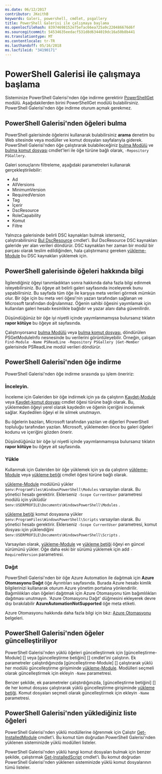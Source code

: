 ```yaml
---
ms.date: 06/12/2017
contributor: JKeithB
keywords: Galeri, powershell, cmdlet, psgallery
title: PowerShell Galerisi ile çalışmaya başlama
ms.openlocfilehash: 83974698152e75efac66ea725a9c220486676d6f
ms.sourcegitcommit: 54534635eedacf531d8d6344019dc16a50b8b441
ms.translationtype: MT
ms.contentlocale: tr-TR
ms.lasthandoff: 05/16/2018
ms.locfileid: "34190171"
---
```

# <a name="get-started-with-the-powershell-gallery"></a>PowerShell Galerisi ile çalışmaya başlama

Sisteminize PowerShell Galerisi'nden öğe indirme gerektirir [PowerShellGet](/powershell/module/powershellget) modülü. Aşağıdakilerden birini PowerShellGet modülü bulabilirsiniz. PowerShell Galerisi'nden öğe indirme oturum açmak gerekmez.

## <a name="discovering-items-from-the-powershell-gallery"></a>PowerShell Galerisi'nden öğeleri bulma

PowerShell galerisinde öğelerini kullanarak bulabilirsiniz **arama** denetim bu Web sitesinde veya modüller ve komut dosyaları sayfalarıyla giderek. PowerShell Galerisi'nden öğe çalıştırarak bulabileceğiniz [bulma Modülü][] ve [bulma komut dosyası][] cmdlet'leri ile öğe türüne bağlı olarak, `-Repository PSGallery`.

Galeri sonuçlarını filtreleme, aşağıdaki parametreleri kullanarak gerçekleştirilebilir:

- Ad
- AllVersions
- MinimumVersion
- RequiredVersion
- Tag
- İçerir
- DscResource
- RoleCapability
- Komut
- Filtre

Yalnızca galerisinde belirli DSC kaynakları bulmak isterseniz, çalıştırabilirsiniz [Bul DscResource] cmdlet'i. Bul DscResource DSC kaynakları galeride yer alan verileri döndürür.
DSC kaynakları her zaman bir modül bir parçası olarak teslim edildiğinden, hala çalıştırmanız gereken [yükleme-Module][] bu DSC kaynakları yüklemek için.

## <a name="learning-about-items-in-the-powershell-gallery"></a>PowerShell galerisinde öğeleri hakkında bilgi

İlgilendiğiniz öğeyi tanımladıktan sonra hakkında daha fazla bilgi edinmek isteyebilirsiniz. Bu öğeye ait belirli galeri sayfasında inceleyerek bunu yapabilirsiniz. Bu sayfada tüm öğe ile karşıya meta verileri görmek mümkün olur. Bir öğe için bu meta veri öğesi'nin yazarı tarafından sağlanan ve Microsoft tarafından doğrulanmaz. Öğenin sahibi öğesini yayımlamak için kullanılan galeri hesabı kesinlikle bağlıdır ve yazar alanı daha güvenilirdir.

Düşündüğünüz bir öğe iyi niyetli içinde yayımlanmamışsa bulursanız tıklatın **rapor kötüye** bu öğeye ait sayfasında.

Çalıştırıyorsanız [bulma Modülü][] veya [bulma komut dosyası][], döndürülen PSGetModuleInfo nesnesinde bu verilerini görüntüleyebilir. Örneğin, çalışan `Find-Module -Name PSReadLine -Repository PSGallery |Get-Member` galerisinde PSReadLine modül verileri döndürür.

## <a name="downloading-items-from-the-powershell-gallery"></a>PowerShell Galerisi'nden öğe indirme

PowerShell Galerisi'nden öğe indirme sırasında şu işlem öneririz:

### <a name="inspect"></a>İnceleyin.

İnceleme için Galeriden bir öğe indirmek için ya da çalıştırın [Kaydet-Module][] veya [Kaydet-komut dosyası][] cmdlet öğesi türüne bağlı olarak. Bu, yüklemeden öğeyi yerel olarak kaydedin ve öğenin içeriğini incelemek sağlar. Kaydedilen öğeyi el ile silmek unutmayın.

Bu öğelerin bazıları, Microsoft tarafından yazılan ve diğerleri PowerShell topluluğu tarafından yazılan.
Microsoft, yüklemeden önce bu galeri öğeleri kodunu ve içeriğini gözden önerir.

Düşündüğünüz bir öğe iyi niyetli içinde yayımlanmamışsa bulursanız tıklatın **rapor kötüye** bu öğeye ait sayfasında.

### <a name="install"></a>Yükle

Kullanmak için Galeriden bir öğe yüklemek için ya da çalıştırın [yükleme-Module][] veya [yükleme betiği][] cmdlet öğesi türüne bağlı olarak.

[yükleme-Module][] modülünü yükler `$env:ProgramFiles\WindowsPowerShell\Modules` varsayılan olarak.
Bu yönetici hesabı gerektirir. Eklerseniz `-Scope CurrentUser` parametresi modülü için yüklüdür `$env:USERPROFILE\Documents\WindowsPowerShell\Modules` .

[yükleme betiği][] komut dosyasına yükler `$env:ProgramFiles\WindowsPowerShell\Scripts` varsayılan olarak.
Bu yönetici hesabı gerektirir. Eklerseniz `-Scope CurrentUser` parametresi, komut dosyası için yüklendiğini `$env:USERPROFILE\Documents\WindowsPowerShell\Scripts` .

Varsayılan olarak, [yükleme-Module][] ve [yükleme betiği][] öğeyi en güncel sürümünü yükler.
Öğe daha eski bir sürümü yüklemek için add `-RequiredVersion` parametresi.

### <a name="deploy"></a>Dağıt

PowerShell Galerisi'nden bir öğe Azure Automation ile dağıtmak için **Azure Otomasyonu Dağıt** öğe Ayrıntıları sayfasında. Burada Azure hesabı kimlik bilgilerinizi kullanarak oturum Azure yönetim portalına yönlendirilir. Bağımlılıkları olan öğeleri dağıtmak için Azure Otomasyonu tüm bağımlılıkları dağıtması unutmayın. 'Azure Otomasyonu Dağıt' düğmesini ekleyerek devre dışı bırakılabilir **AzureAutomationNotSupported** öğe meta etiketi.

Azure Otomasyonu hakkında daha fazla bilgi için bkz: [Azure Otomasyonu](/azure/automation) belgeleri.

## <a name="updating-items-from-the-powershell-gallery"></a>PowerShell Galerisi'nden öğeler güncelleştiriliyor

PowerShell Galerisi'nden yüklü öğeleri güncelleştirmek için [güncelleştirme-Module] [] veya [güncelleştirme betiğini] [] cmdlet'ini çalıştırın. Ek parametreler çalıştırdığınızda [güncelleştirme-Module] [] çalıştırarak yüklü her modülü güncelleştirme girişiminde [yükleme-Module][]. Modülleri seçmeli olarak güncelleştirmek için ekleyin `-Name` parametresi.

Benzer şekilde, ek parametreler çalıştırdığınızda, [güncelleştirme betiğini] [] de her komut dosyası çalıştırarak yüklü güncelleştirme girişiminde [yükleme betiği][]. Komut dosyaları seçmeli olarak güncelleştirmek için ekleyin `-Name` parametresi.

## <a name="list-items-that-you-have-installed-from-the-powershell-gallery"></a>PowerShell Galerisi'nden yüklediğiniz liste öğeleri

PowerShell Galerisi'nden yüklü modüllerine öğrenmek için Çalıştır [Get-InstalledModule][] cmdlet'i. Bu komut tüm doğrudan PowerShell Galerisi'nden yüklenen sisteminizde yüklü modülleri listeler.

PowerShell Galerisi'nden yüklü hangi komut dosyaları bulmak için benzer şekilde, çalıştırmak [Get-InstalledScript][] cmdlet'i. Bu komut doğrudan PowerShell Galerisi'nden yüklenen sisteminizde yüklü komut dosyalarının tümü listeler.

[Bul DscResource]: /powershell/module/powershellget/Find-DscResource
[bulma Modülü]: /powershell/module/powershellget/Find-Module
[bulma komut dosyası]: /powershell/module/powershellget/Find-Script
[Get-InstalledModule]: /powershell/module/powershellget/Get-InstalledModule
[Get-InstalledScript]: /powershell/module/powershellget/Get-InstalledScript
[yükleme-Module]: /powershell/module/powershellget/Install-Module
[yükleme betiği]: /powershell/module/powershellget/Install-Script
[Publish-Module]: /powershell/module/powershellget/Publish-Module
[Publish-Script]: /powershell/module/powershellget/Publish-Script
[Register-PSRepository]: /powershell/module/powershellget/Register-Repository
[Kaydet-Module]: /powershell/module/powershellget/Save-Module
[Kaydet-komut dosyası]: /powershell/module/powershellget/Save-Script